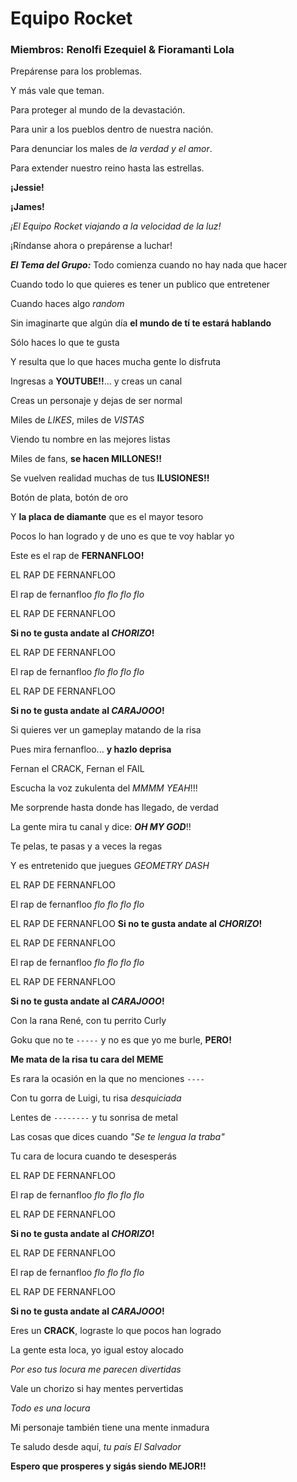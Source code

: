 # Equipo Rocket
### Miembros: Renolfi Ezequiel & Fioramanti Lola


Prepárense para los problemas.

Y más vale que teman.

Para proteger al mundo de la devastación.

Para unir a los pueblos dentro de nuestra nación.

Para denunciar los males de *la verdad y el amor*.

Para extender nuestro reino hasta las estrellas.

**¡Jessie!**

**¡James!**

*¡El Equipo Rocket viajando a la velocidad de la luz!*

¡Ríndanse ahora o prepárense a luchar!

__***El Tema del Grupo:***__
Todo comienza cuando no hay nada que hacer

Cuando todo lo que quieres es tener un publico que entretener

Cuando haces algo *random*

Sin imaginarte que algún día **el mundo de tí te estará hablando**

Sólo haces lo que te gusta

Y resulta que lo que haces mucha gente lo disfruta

Ingresas a **YOUTUBE!!**... y creas un canal

Creas un personaje y dejas de ser normal

Miles de *LIKES*, miles de *VISTAS*

Viendo tu nombre en las mejores listas

Miles de fans, __se hacen MILLONES!!__

Se vuelven realidad muchas de tus **ILUSIONES!!**

Botón de plata, botón de oro

Y __la placa de diamante__ que es el mayor tesoro

Pocos lo han logrado y de uno es que te voy hablar yo

Este es el rap de **FERNANFLOO!**

EL RAP DE FERNANFLOO

El rap de fernanfloo *flo flo flo flo*

EL RAP DE FERNANFLOO

__Si no te gusta andate al *CHORIZO*!__

EL RAP DE FERNANFLOO

El rap de fernanfloo *flo flo flo flo*

EL RAP DE FERNANFLOO

__Si no te gusta andate al *CARAJOOO*!__

Si quieres ver un gameplay matando de la risa

Pues mira fernanfloo... **y hazlo deprisa**

Fernan el CRACK, Fernan el FAIL

Escucha la voz zukulenta del *MMMM YEAH*!!!

Me sorprende hasta donde has llegado, de verdad

La gente mira tu canal y dice: ***OH MY GOD***!!

Te pelas, te pasas y a veces la regas

Y es entretenido que juegues *GEOMETRY DASH*

EL RAP DE FERNANFLOO

El rap de fernanfloo *flo flo flo flo*

EL RAP DE FERNANFLOO
__Si no te gusta andate al *CHORIZO*!__

EL RAP DE FERNANFLOO

El rap de fernanfloo *flo flo flo flo*

EL RAP DE FERNANFLOO

__Si no te gusta andate al *CARAJOOO*!__

Con la rana René, con tu perrito Curly

Goku que no te `-----` y no es que yo me burle, **PERO!**

__Me mata de la risa tu cara del MEME__

Es rara la ocasión en la que no menciones `----`

Con tu gorra de Luigi, tu risa *desquiciada*

Lentes de `--------` y tu sonrisa de metal

Las cosas que dices cuando *"Se te lengua la traba"*

Tu cara de locura cuando te desesperás

EL RAP DE FERNANFLOO

El rap de fernanfloo *flo flo flo flo*

EL RAP DE FERNANFLOO

__Si no te gusta andate al *CHORIZO*!__

EL RAP DE FERNANFLOO

El rap de fernanfloo *flo flo flo flo*

EL RAP DE FERNANFLOO

__Si no te gusta andate al *CARAJOOO*!__

Eres un **CRACK**, lograste lo que pocos han logrado

La gente esta loca, yo igual estoy alocado

_Por eso tus locura me parecen divertidas_

Vale un chorizo si hay mentes pervertidas

*Todo es una locura*

Mi personaje también tiene una mente inmadura

Te saludo desde aquí, *tu país El Salvador*

__Espero que prosperes y sigás siendo **MEJOR**!!__
